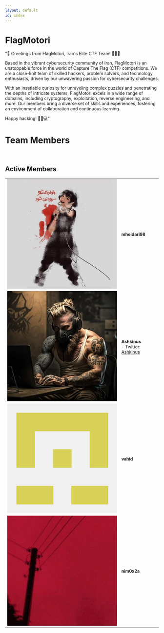```yaml
---
layout: default
id: index
---
```


# FlagMotori

"🚩 Greetings from FlagMotori, Iran's Elite CTF Team! 🏴‍☠️🚀

Based in the vibrant cybersecurity community of Iran, FlagMotori is an unstoppable force in the world of Capture The Flag (CTF) competitions. We are a close-knit team of skilled hackers, problem solvers, and technology enthusiasts, driven by our unwavering passion for cybersecurity challenges.

With an insatiable curiosity for unraveling complex puzzles and penetrating the depths of intricate systems, FlagMotori excels in a wide range of domains, including cryptography, exploitation, reverse engineering, and more. Our members bring a diverse set of skills and experiences, fostering an environment of collaboration and continuous learning.

Happy hacking! 🏴‍☠️💻"
<br>

# Team Members

<br>

## Active Members

| | |
| :----------------------------------------------------: | :---------------------------------------------------------- |
| <img src="assets/profile/mheidari98.jpg" class="profile-image" alt="profile-image"  /> | **mheidari98**<br /> |
| <img src="assets/profile/0xashkan.jpg" class="profile-image" alt="profile-image"  /> | **Ashkinus**<br />- Twitter: [Ashkinus](https://twitter.com/Ashkinus) |
| <img src="assets/profile/vahidaghili.jpg" class="profile-image" alt="profile-image"  /> | **vahid**<br /> |
| <img src="assets/profile/nim0x2a.jpg" class="profile-image" alt="profile-image"  /> | **nim0x2a**<br /> |

<br>
